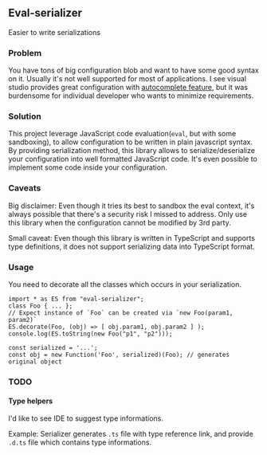 Eval-serializer
---------------

Easier to write serializations

### Problem

You have tons of big configuration blob and want to have some good syntax on
it. Usually it's not well supported for most of applications. I see visual studio 
provides great configuration with [autocomplete feature](1), but it was
burdensome for individual developer who wants to minimize requirements.

[1]: https://code.visualstudio.com/docs/languages/json

### Solution

This project leverage JavaScript code evaluation(`eval`, but with some
sandboxing), to allow configuration to be written in plain javascript syntax.
By providing serialization method, this library allows to serialize/deserialize
your configuration into well formatted JavaScript code. It's even possible to
implement some code inside your configuration.

### Caveats

Big disclaimer: Even though it tries its best to sandbox the eval context, it's
always possible that there's a security risk I missed to address. Only use this
library when the configuration cannot be modified by 3rd party.

Small caveat: Even though this library is written in TypeScript and supports
type definitions, it does not support serializing data into TypeScript format.

### Usage

You need to decorate all the classes which occurs in your 
serialization.

```
import * as ES from "eval-serializer";
class Foo { ... };
// Expect instance of `Foo` can be created via `new Foo(param1, param2)`
ES.decorate(Foo, (obj) => [ obj.param1, obj.param2 ] );
console.log(ES.toString(new Foo("p1", "p2")));
```

```
const serialized = '...';
const obj = new Function('Foo', serialized)(Foo); // generates original object
```

### TODO

#### Type helpers

I'd like to see IDE to suggest type informations.

Example: Serializer generates `.ts` file with type reference link, 
and provide `.d.ts` file which contains type informations.
